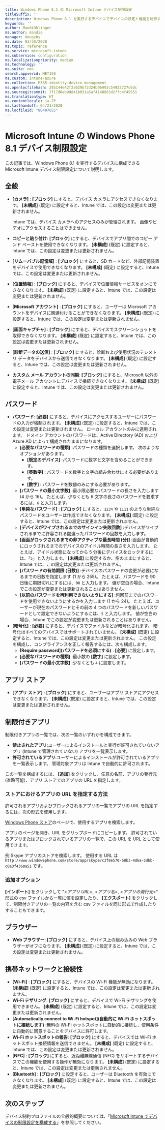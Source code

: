 ```yaml
---
title: Windows Phone 8.1 の Microsoft Intune デバイス制限設定
titleSuffix: ''
description: Windows Phone 8.1 を実行するデバイスでデバイスの設定と機能を制御するために使用できる Intune の設定について説明します。
keywords: ''
author: MandiOhlinger
ms.author: mandia
manager: dougeby
ms.date: 03/30/2020
ms.topic: reference
ms.service: microsoft-intune
ms.subservice: configuration
ms.localizationpriority: medium
ms.technology: ''
ms.suite: ems
search.appverid: MET150
ms.custom: intune-azure
ms.collection: M365-identity-device-management
ms.openlocfilehash: 285144e42f2a029bf2d24b96493c54922727d6dc
ms.sourcegitcommit: 7f17d6eb9dd41b031a6af4148863d2ffc4f49551
ms.translationtype: HT
ms.contentlocale: ja-JP
ms.lasthandoff: 04/21/2020
ms.locfileid: "80407655"
---
```

# <a name="microsoft-intune-windows-phone-81-device-restriction-settings"></a>Microsoft Intune の Windows Phone 8.1 デバイス制限設定

この記事では、Windows Phone 8.1 を実行するデバイスに構成できる Microsoft Intune デバイス制限設定について説明します。

## <a name="general"></a>全般

- **[カメラ]** : **[ブロック]** にすると、デバイス カメラにアクセスできなくなります。 **[未構成]** (既定) に設定すると、Intune では、この設定は変更または更新されません。

  Intune では、デバイス カメラへのアクセスのみが管理されます。 画像やビデオにアクセスすることはできません。

- **コピーと貼り付け**: **[ブロック]** にすると、デバイスでアプリ間でのコピー アンド ペーストを使用できなくなります。 **[未構成]** (既定) に設定すると、Intune では、この設定は変更または更新されません。
- **[リムーバブル記憶域]** : **[ブロック]** にすると、SD カードなど、外部記憶装置をデバイスで使用できなくなります。 **[未構成]** (既定) に設定すると、Intune では、この設定は変更または更新されません。
- **[位置情報]** : **[ブロック]** にすると、デバイスで位置情報サービスをオンにできなくなります。 **[未構成]** (既定) に設定すると、Intune では、この設定は変更または更新されません。
- **[Microsoft アカウント]** : **[ブロック]** にすると、ユーザーは Microsoft アカウントをデバイスに関連付けることができなくなります。 **[未構成]** (既定) に設定すると、Intune では、この設定は変更または更新されません。
- **[画面キャプチャ]** : **[ブロック]** にすると、デバイスでスクリーンショットを取得できなくなります。 **[未構成]** (既定) に設定すると、Intune では、この設定は変更または更新されません。
- **[診断データの送信]** : **[ブロック]** にすると、診断および使用状況のテレメトリ データをデバイスから送信できなくなります。 **[未構成]** (既定) に設定すると、Intune では、この設定は変更または更新されません。
- **カスタム メール アカウントの同期**: **[ブロック]** にすると、Microsoft 以外の電子メール アカウントにデバイスで接続できなくなります。 **[未構成]** (既定) に設定すると、Intune では、この設定は変更または更新されません。

## <a name="password"></a>パスワード

- **パスワード**: **[必要]** にすると、デバイスにアクセスするユーザーにパスワードの入力が強制されます。 **[未構成]** (既定) に設定すると、Intune では、この設定は変更または更新されません。 ローカル アカウントのみに適用されます。 ドメイン アカウントのパスワードは、Active Directory (AD) および Azure AD によって構成されたままになります。
  - **[必要なパスワードの種類]** :パスワードの種類を選択します。 次のようなオプションがあります。
    - **[既定のデバイス]** :パスワードに数字と文字を含めることができます。
    - **[英数字]** : パスワードを数字と文字の組み合わせにする必要があります。
    - **[数字]** : パスワードを数値のみにする必要があります。
  - **[パスワードの最小文字数]** :最小限必要なパスワードの長さを入力します (4 から 16)。 たとえば、少なくとも 6 文字の長さのパスワードを要求するには、`6` と入力します。
  - **[単純なパスワード]** : **[ブロック]** にすると、`1234` や `1111` のような単純なパスワードをユーザーは作成できなくなります。 **[未構成]** (既定) に設定すると、Intune では、この設定は変更または更新されません。
  - **[デバイスがワイプされるまでのサインイン失敗回数]** :デバイスがワイプされるまでに許容される間違ったパスワードの回数を入力します。
  - **[画面がロックされるまでの非アクティブな最長時間 (分)]** :画面が自動的にロックされるまでのデバイスのアイドル時間の長さを入力します。 たとえば、アイドル状態になってから 5 分後にデバイスをロックするには、「`5`」と入力します。 **[未構成]** に設定するか、空のままにすると、Intune では、この設定は変更または更新されません。
  - **[パスワードの有効期限 (日数)]** :デバイスのパスワードの変更が必要になるまでの日数を指定します (1 から 255)。 たとえば、パスワードを 90 日後に期限切れにするには、`90` と入力します。 値が空白の場合、Intune でこの設定が変更または更新されることはありません。
  - **[以前のパスワードを再利用できないようにする]** :何回前までのパスワードを使用できないようにするかを入力します (1 から 24)。 たとえば、ユーザーが現在のパスワードとその前の 4 つのパスワードを新しいパスワードとして設定できないようにするには、`5` と入力します。 値が空白の場合、Intune でこの設定が変更または更新されることはありません。
- **[暗号化]** : **[必要]** にすると、デバイスでファイルなどが暗号化されます。 暗号化はすべてのデバイスではサポートされていません。 **[未構成]** (既定) に設定すると、Intune では、この設定は変更または更新されません。 この設定を構成し、コンプライアンスを正しく報告するには、次も構成します。
  - **[Require password]\(パスワードを必須にする\)** : **[必要]** に設定します。
  - **[必要なパスワードの種類]** :最小数の **[数字]** に設定します。
  - **[パスワードの最小文字数]** :少なくとも `4` に設定します。

## <a name="app-store"></a>アプリ ストア

- **[アプリ ストア]** : **[ブロック]** にすると、ユーザーはアプリ ストアにアクセスできなくなります。 **[未構成]** (既定) に設定すると、Intune では、この設定は変更または更新されません。

## <a name="restricted-apps"></a>制限付きアプリ

制限付きアプリの一覧では、次の一覧のいずれかを構成できます。

- **禁止されたアプリ**:ユーザーによるインストールと実行が許可されていないアプリ (Intune で管理されていない) アプリを一覧表示します。
- **許可されているアプリ**:ユーザーによるインストールが許可されているアプリを一覧表示します。 管理対象アプリは Intune で自動的に許可されます。

この一覧を構成するには、 **[追加]** をクリックし、任意の名前、アプリの発行元 (省略可能)、アプリ ストアでのアプリの URL を指定します。

### <a name="how-to-specify-the-url-to-an-app-in-the-store"></a>ストアにおけるアプリの URL を指定する方法

許可されるアプリおよびブロックされるアプリの一覧でアプリの URL を指定するには、次の形式を使用します。

[Windows Phone ストア](https://www.microsoft.com/store/apps/windows-phone)のページで、使用するアプリを検索します。

アプリのページを開き、URL をクリップボードにコピーします。 許可されているアプリまたはブロックされているアプリの一覧で、この URL を URL として使用できます。

例:Skype アプリのストアを検索します。 使用する URL は `http://www.windowsphone.com/store/app/skype/c3f8e570-68b3-4d6a-bdbb-c0a3f4360a51` です。

### <a name="additional-options"></a>追加オプション

**[インポート]** をクリックして "<*アプリ URL*>, <*アプリ名*>, <*アプリの発行元*>" 形式の csv ファイルから一覧に値を設定したり、 **[エクスポート]** をクリックして、制限付きアプリの一覧の内容を含む csv ファイルを同じ形式で作成したりすることもできます。

## <a name="browser"></a>ブラウザー

- **Web ブラウザー**: **[ブロック]** にすると、デバイス上の組み込みの Web ブラウザーがオフになります。 **[未構成]** (既定) に設定すると、Intune では、この設定は変更または更新されません。

## <a name="cellular-and-connectivity"></a>携帯ネットワークと接続性

- **[Wi-Fi]** : **[ブロック]** にすると、デバイスの Wi-Fi 機能が無効になります。 **[未構成]** (既定) に設定すると、Intune では、この設定は変更または更新されません。
- **Wi-Fi テザリング**: **[ブロック]** にすると、デバイスで Wi-Fi テザリングを使用できません。 **[未構成]** (既定) に設定すると、Intune では、この設定は変更または更新されません。
- **[Automatically connect to Wi-Fi hotspot]\(自動的に Wi-Fi ホットスポットに接続します\)** :無料の Wi-Fi ホットスポットに自動的に接続し、使用条件に自動的に同意することをデバイスに許可します。
- **Wi-Fi ホットスポットの報告**: **[ブロック]** にすると、デバイスでは Wi-Fi ホットスポット接続情報を送信できません。 **[未構成]** (既定) に設定すると、Intune では、この設定は変更または更新されません。
- **[NFC]** : **[ブロック]** にすると、近距離無線通信 (NFC) をサポートするデバイスでこの機能を使用する操作が無効になります。 **[未構成]** (既定) に設定すると、Intune では、この設定は変更または更新されません。
- **[Bluetooth]** : **[ブロック]** に設定すると、ユーザーは Bluetooth を有効にできなくなります。 **[未構成]** (既定) に設定すると、Intune では、この設定は変更または更新されません。

## <a name="next-steps"></a>次のステップ

デバイス制約プロファイルの全般的概要については、「[Microsoft Intune でデバイスの制限設定を構成する](device-restrictions-configure.md)」を参照してください。
